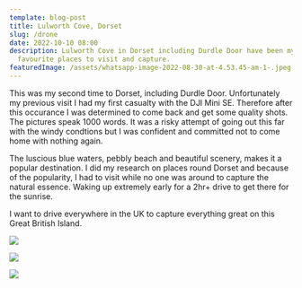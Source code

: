 ```yaml
---
template: blog-post
title: Lulworth Cove, Dorset
slug: /drone
date: 2022-10-10 08:00
description: Lulworth Cove in Dorset including Durdle Door have been my
  favourite places to visit and capture.
featuredImage: /assets/whatsapp-image-2022-08-30-at-4.53.45-am-1-.jpeg
---
```

This was my second time to Dorset, including Durdle Door. Unfortunately my previous visit I had my first casualty with the DJI Mini SE. Therefore after this occurance I was determined to come back and get some quality shots. The pictures speak 1000 words. It was a risky attempt of going out this far with the windy condtions but I was confident and committed not to come home with nothing again.

The luscious blue waters, pebbly beach and beautiful scenery, makes it a popular destination. I did my research on places round Dorset and because of the popularity, I had to visit while no one was around to capture the natural essence. Waking up extremely early for a 2hr+ drive to get there for the sunrise.

I want to drive everywhere in the UK to capture everything great on this Great British Island.

![](/assets/whatsapp-image-2022-08-30-at-4.53.45-am.jpeg)

![](/assets/whatsapp-image-2022-08-30-at-4.53.46-am-1-.jpeg)

![](/assets/whatsapp-image-2022-08-30-at-4.53.46-am.jpeg)